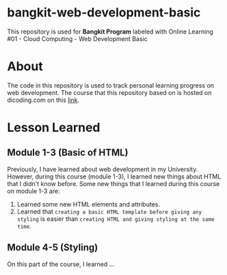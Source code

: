 # bangkit-web-development-basic
This repository is used for **Bangkit Program** labeled with Online Learning #01 - Cloud Computing - Web Development Basic

# About
The code in this repository is used to track personal learning progress on web development. The course that this repository based on is hosted on dicoding.com on this [link](https://www.dicoding.com/academies/123). 

# Lesson Learned

## Module 1-3 (Basic of HTML)
Previously, I have learned about web development in my University. However, during this course (module 1-3), I learned new things about HTML that I didn't know before. Some new things that I learned during this course on module 1-3 are:

1. Learned some new HTML elements and attributes.
2. Learned that `creating a basic HTML template before giving any styling` is easier than `creating HTML and giving styling at the same time`.

## Module 4-5 (Styling)
On this part of the course, I learned ...